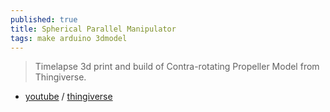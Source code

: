 ```yaml
---
published: true
title: Spherical Parallel Manipulator
tags: make arduino 3dmodel
---
```

> Timelapse 3d print and build of Contra-rotating Propeller Model from Thingiverse. 
 - [youtube](https://www.youtube.com/watch?v=hj0oFC73A5c) / [thingiverse](https://www.thingiverse.com/thing:3951917)
